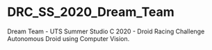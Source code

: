 # DRC_SS_2020_Dream_Team
Dream Team - UTS Summer Studio C 2020 - Droid Racing Challenge Autonomous Droid using Computer Vision.
